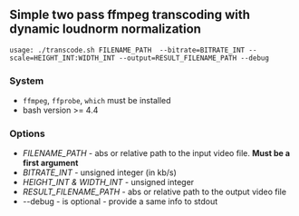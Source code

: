 ## Simple two pass ffmpeg transcoding with dynamic loudnorm normalization

```shell
usage: ./transcode.sh FILENAME_PATH  --bitrate=BITRATE_INT --scale=HEIGHT_INT:WIDTH_INT --output=RESULT_FILENAME_PATH --debug
```
### System
* `ffmpeg`, `ffprobe`, `which` must be installed
* bash version >= 4.4 

### Options
* _FILENAME_PATH_ - abs or relative path to the input video file. **Must be a first argument**
* _BITRATE_INT_ - unsigned integer (in kb/s)
* _HEIGHT_INT & WIDTH_INT_ - unsigned integer
* _RESULT_FILENAME_PATH_ - abs or relative path to the output video file
* --debug - is optional - provide a same info to stdout


